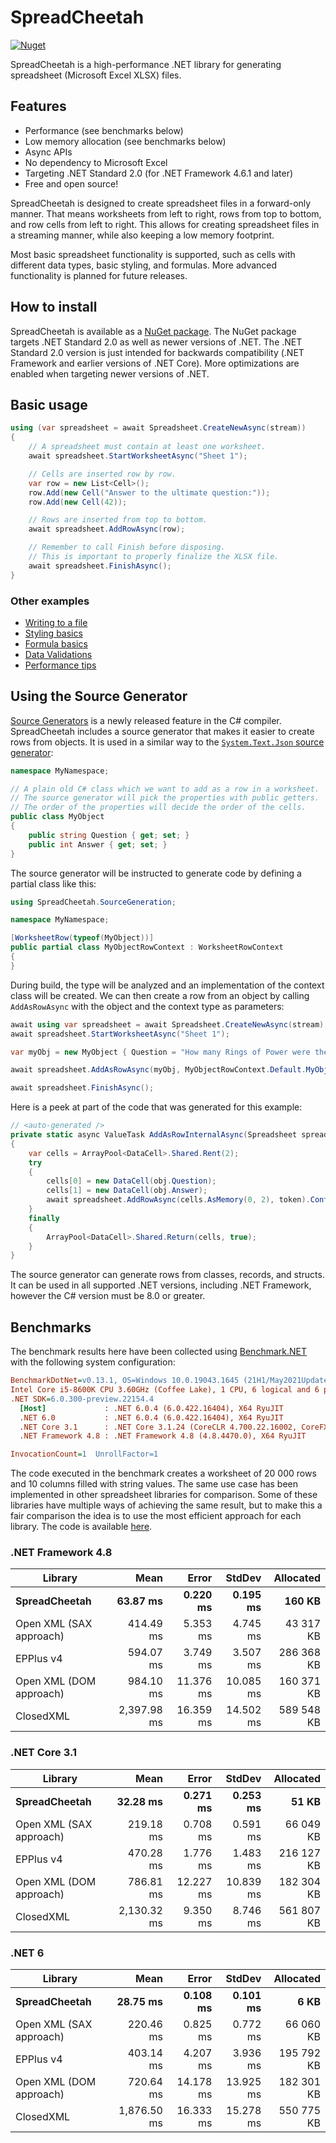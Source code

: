 # SpreadCheetah

[![Nuget](https://img.shields.io/nuget/v/SpreadCheetah)](https://www.nuget.org/packages/SpreadCheetah)

SpreadCheetah is a high-performance .NET library for generating spreadsheet (Microsoft Excel XLSX) files.

## Features
- Performance (see benchmarks below)
- Low memory allocation (see benchmarks below)
- Async APIs
- No dependency to Microsoft Excel
- Targeting .NET Standard 2.0 (for .NET Framework 4.6.1 and later)
- Free and open source!

SpreadCheetah is designed to create spreadsheet files in a forward-only manner.
That means worksheets from left to right, rows from top to bottom, and row cells from left to right.
This allows for creating spreadsheet files in a streaming manner, while also keeping a low memory footprint.

Most basic spreadsheet functionality is supported, such as cells with different data types, basic styling, and formulas. More advanced functionality is planned for future releases.

## How to install
SpreadCheetah is available as a [NuGet package](https://www.nuget.org/packages/SpreadCheetah). The NuGet package targets .NET Standard 2.0 as well as newer versions of .NET. The .NET Standard 2.0 version is just intended for backwards compatibility (.NET Framework and earlier versions of .NET Core). More optimizations are enabled when targeting newer versions of .NET.

## Basic usage
```cs
using (var spreadsheet = await Spreadsheet.CreateNewAsync(stream))
{
    // A spreadsheet must contain at least one worksheet.
    await spreadsheet.StartWorksheetAsync("Sheet 1");

    // Cells are inserted row by row.
    var row = new List<Cell>();
    row.Add(new Cell("Answer to the ultimate question:"));
    row.Add(new Cell(42));

    // Rows are inserted from top to bottom.
    await spreadsheet.AddRowAsync(row);

    // Remember to call Finish before disposing.
    // This is important to properly finalize the XLSX file.
    await spreadsheet.FinishAsync();
}
```

### Other examples
- [Writing to a file](https://github.com/sveinungf/spreadcheetah-samples/blob/main/SpreadCheetahSamples/WriteToFile.cs)
- [Styling basics](https://github.com/sveinungf/spreadcheetah-samples/blob/main/SpreadCheetahSamples/StylingBasics.cs)
- [Formula basics](https://github.com/sveinungf/spreadcheetah-samples/blob/main/SpreadCheetahSamples/FormulaBasics.cs)
- [Data Validations](https://github.com/sveinungf/spreadcheetah-samples/blob/main/SpreadCheetahSamples/DataValidations.cs)
- [Performance tips](https://github.com/sveinungf/spreadcheetah-samples/blob/main/SpreadCheetahSamples/PerformanceTips.cs)

## Using the Source Generator
[Source Generators](https://devblogs.microsoft.com/dotnet/introducing-c-source-generators) is a newly released feature in the C# compiler. SpreadCheetah includes a source generator that makes it easier to create rows from objects. It is used in a similar way to the [`System.Text.Json` source generator](https://devblogs.microsoft.com/dotnet/try-the-new-system-text-json-source-generator/):
```cs
namespace MyNamespace;

// A plain old C# class which we want to add as a row in a worksheet.
// The source generator will pick the properties with public getters.
// The order of the properties will decide the order of the cells.
public class MyObject
{
    public string Question { get; set; }
    public int Answer { get; set; }
}
```

The source generator will be instructed to generate code by defining a partial class like this:
```cs
using SpreadCheetah.SourceGeneration;

namespace MyNamespace;

[WorksheetRow(typeof(MyObject))]
public partial class MyObjectRowContext : WorksheetRowContext
{
}
```

During build, the type will be analyzed and an implementation of the context class will be created. We can then create a row from an object by calling `AddAsRowAsync` with the object and the context type as parameters:
```cs
await using var spreadsheet = await Spreadsheet.CreateNewAsync(stream);
await spreadsheet.StartWorksheetAsync("Sheet 1");

var myObj = new MyObject { Question = "How many Rings of Power were there?", Answer = 20 };

await spreadsheet.AddAsRowAsync(myObj, MyObjectRowContext.Default.MyObject);

await spreadsheet.FinishAsync();
```

Here is a peek at part of the code that was generated for this example:
```cs
// <auto-generated />
private static async ValueTask AddAsRowInternalAsync(Spreadsheet spreadsheet, MyObject obj, CancellationToken token)
{
    var cells = ArrayPool<DataCell>.Shared.Rent(2);
    try
    {
        cells[0] = new DataCell(obj.Question);
        cells[1] = new DataCell(obj.Answer);
        await spreadsheet.AddRowAsync(cells.AsMemory(0, 2), token).ConfigureAwait(false);
    }
    finally
    {
        ArrayPool<DataCell>.Shared.Return(cells, true);
    }
}
```

The source generator can generate rows from classes, records, and structs. It can be used in all supported .NET versions, including .NET Framework, however the C# version must be 8.0 or greater.


## Benchmarks
The benchmark results here have been collected using [Benchmark.NET](https://github.com/dotnet/benchmarkdotnet) with the following system configuration:

``` ini
BenchmarkDotNet=v0.13.1, OS=Windows 10.0.19043.1645 (21H1/May2021Update)
Intel Core i5-8600K CPU 3.60GHz (Coffee Lake), 1 CPU, 6 logical and 6 physical cores
.NET SDK=6.0.300-preview.22154.4
  [Host]             : .NET 6.0.4 (6.0.422.16404), X64 RyuJIT
  .NET 6.0           : .NET 6.0.4 (6.0.422.16404), X64 RyuJIT
  .NET Core 3.1      : .NET Core 3.1.24 (CoreCLR 4.700.22.16002, CoreFX 4.700.22.17909), X64 RyuJIT
  .NET Framework 4.8 : .NET Framework 4.8 (4.8.4470.0), X64 RyuJIT

InvocationCount=1  UnrollFactor=1
```

The code executed in the benchmark creates a worksheet of 20 000 rows and 10 columns filled with string values. The same use case has been implemented in other spreadsheet libraries for comparison.
Some of these libraries have multiple ways of achieving the same result, but to make this a fair comparison the idea is to use the most efficient approach for each library. The code is available [here](https://github.com/sveinungf/spreadcheetah/blob/main/SpreadCheetah.Benchmark/Benchmarks/StringCells.cs).


### .NET Framework 4.8

|                    Library |         Mean |        Error |       StdDev |  Allocated |
|----------------------------|-------------:|-------------:|-------------:|-----------:|
|          **SpreadCheetah** | **63.87 ms** | **0.220 ms** | **0.195 ms** | **160 KB** |
|    Open XML (SAX approach) |    414.49 ms |     5.353 ms |     4.745 ms |  43 317 KB |
|                  EPPlus v4 |    594.07 ms |     3.749 ms |     3.507 ms | 286 368 KB |
|    Open XML (DOM approach) |    984.10 ms |    11.376 ms |    10.085 ms | 160 371 KB |
|                  ClosedXML |  2,397.98 ms |    16.359 ms |    14.502 ms | 589 548 KB |


### .NET Core 3.1

|                    Library |         Mean |        Error |       StdDev |  Allocated |
|----------------------------|-------------:|-------------:|-------------:|-----------:|
|          **SpreadCheetah** | **32.28 ms** | **0.271 ms** | **0.253 ms** |  **51 KB** |
|    Open XML (SAX approach) |    219.18 ms |     0.708 ms |     0.591 ms |  66 049 KB |
|                  EPPlus v4 |    470.28 ms |     1.776 ms |     1.483 ms | 216 127 KB |
|    Open XML (DOM approach) |    786.81 ms |    12.227 ms |    10.839 ms | 182 304 KB |
|                  ClosedXML |  2,130.32 ms |     9.350 ms |     8.746 ms | 561 807 KB |


### .NET 6

|                    Library |         Mean |        Error |       StdDev |  Allocated |
|----------------------------|-------------:|-------------:|-------------:|-----------:|
|          **SpreadCheetah** | **28.75 ms** | **0.108 ms** | **0.101 ms** |   **6 KB** |
|    Open XML (SAX approach) |    220.46 ms |     0.825 ms |     0.772 ms |  66 060 KB |
|                  EPPlus v4 |    403.14 ms |     4.207 ms |     3.936 ms | 195 792 KB |
|    Open XML (DOM approach) |    720.64 ms |    14.178 ms |    13.925 ms | 182 301 KB |
|                  ClosedXML |  1,876.50 ms |    16.333 ms |    15.278 ms | 550 775 KB |
